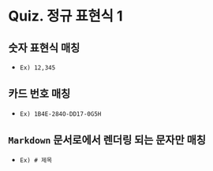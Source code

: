 # Quiz. 정규 표현식 1

## 숫자 표현식 매칭

- `Ex) 12,345`

## 카드 번호 매칭

- `Ex) 1B4E-284O-DD17-0G5H`

## `Markdown` 문서로에서 렌더링 되는 문자만 매칭

- `Ex) # 제목`
